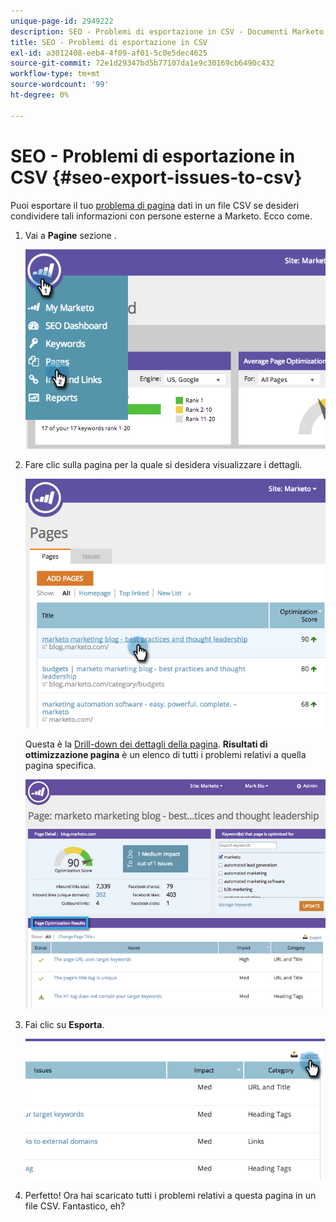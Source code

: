 ```yaml
---
unique-page-id: 2949222
description: SEO - Problemi di esportazione in CSV - Documenti Marketo - Documentazione del prodotto
title: SEO - Problemi di esportazione in CSV
exl-id: a3012408-eeb4-4f09-af01-5c0e5dec4625
source-git-commit: 72e1d29347bd5b77107da1e9c30169cb6490c432
workflow-type: tm+mt
source-wordcount: '99'
ht-degree: 0%

---
```


# SEO - Problemi di esportazione in CSV {#seo-export-issues-to-csv}

Puoi esportare il tuo [problema di pagina](/help/marketo/product-docs/additional-apps/seo/pages/seo-understanding-pages.md) dati in un file CSV se desideri condividere tali informazioni con persone esterne a Marketo. Ecco come.

1. Vai a **Pagine** sezione .

   ![](assets/image2014-9-18-13-3a16-3a5.png)

1. Fare clic sulla pagina per la quale si desidera visualizzare i dettagli.

   ![](assets/image2014-9-18-13-3a16-3a8.png)

   Questa è la [Drill-down dei dettagli della pagina](/help/marketo/product-docs/additional-apps/seo/pages/seo-using-the-page-detail-drill-down.md). **Risultati di ottimizzazione pagina** è un elenco di tutti i problemi relativi a quella pagina specifica.

   ![](assets/image2014-9-18-13-3a16-3a12.png)

1. Fai clic su **Esporta**.

   ![](assets/image2014-9-18-13-3a16-3a39.png)

1. Perfetto! Ora hai scaricato tutti i problemi relativi a questa pagina in un file CSV. Fantastico, eh?
